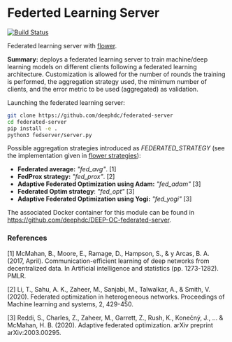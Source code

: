 # Federted Learning Server
[![Build Status](https://jenkins.indigo-datacloud.eu/buildStatus/icon?job=Pipeline-as-code/DEEP-OC-org/federated-server/main)](https://jenkins.indigo-datacloud.eu/job/Pipeline-as-code/job/DEEP-OC-org/job/federated-server/job/main)

Federated learning server with [flower](https://github.com/adap/flower).

**Summary:** deploys a federated learning server to train machine/deep learning models on different clients following a federated learning architecture. Customization is allowed for the number of rounds the training is performed, the aggregation strategy used, the minimum number of clients, and the error metric to be used (aggregated) as validation.

Launching the federated learning server:
```bash
git clone https://github.com/deephdc/federated-server
cd federated-server
pip install -e .
python3 fedserver/server.py
```
Possible aggregation strategies introduced as *FEDERATED_STRATEGY* (see the implementation given in [flower strategies](https://flower.dev/docs/apiref-flwr.html#)):
* **Federated average:** *"fed_avg"*. [1]
* **FedProx strategy:** *"fed_prox"*. [2]
* **Adaptive Federated Optimization using Adam:** *"fed_adam"* [3]
* **Federated Optim strategy**: *"fed_opt"* [3]
* **Adaptive Federated Optimization using Yogi:** *"fed_yogi"* [3]


The associated Docker container for this module can be found in https://github.com/deephdc/DEEP-OC-federated-server.

### References
[1] McMahan, B., Moore, E., Ramage, D., Hampson, S., & y Arcas, B. A. (2017, April). Communication-efficient learning of deep networks from decentralized data. In Artificial intelligence and statistics (pp. 1273-1282). PMLR.

[2] Li, T., Sahu, A. K., Zaheer, M., Sanjabi, M., Talwalkar, A., & Smith, V. (2020). Federated optimization in heterogeneous networks. Proceedings of Machine learning and systems, 2, 429-450.

[3] Reddi, S., Charles, Z., Zaheer, M., Garrett, Z., Rush, K., Konečný, J., ... & McMahan, H. B. (2020). Adaptive federated optimization. arXiv preprint arXiv:2003.00295.
